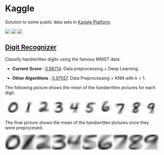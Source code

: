 # Kaggle

Solution to some public data sets in [Kaggle Platform](http://www.kaggle.com/).

[![](https://img.shields.io/badge/subject-Data%20Science-orange.svg)](http://www.kaggle.com/)
[![](https://img.shields.io/badge/language-R-red.svg)](http://www.kaggle.com/)
[![](https://img.shields.io/badge/license-MIT-blue.svg)](http://opensource.org/licenses/MIT)

## [Digit Recognizer](http://www.kaggle.com/c/digit-recognizer)

Classify handwritten digits using the famous MNIST data.

- **Current Score** : [0.98714](http://www.kaggle.com/users/231200/andreshp).  Data preprocessing + Deep Learning.

- **Other Algorithms** : [0.97557](http://www.kaggle.com/users/231200/andreshp). Data Preprocessing + KNN with k = 1.

The following picture shows the mean of the handwritten pictures for each digit.

![](https://github.com/andreshp/Kaggle/blob/master/DigitRecognizer/images/averages.png)

The final picture shows the mean of the handwritten pictures once they were preprocesed.

![](https://github.com/andreshp/Kaggle/blob/master/DigitRecognizer/images/averages_preprocessed.png)

